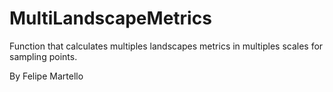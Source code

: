 # MultiLandscapeMetrics
Function that calculates multiples landscapes metrics in multiples scales for sampling points.

By Felipe Martello


